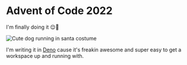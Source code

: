 # Advent of Code 2022

I'm finally doing it 😌🎄

![Cute dog running in santa costume](https://media.giphy.com/media/9JrvLb0fnrn7k1ZjhX/giphy.gif)

I'm writing it in [Deno](https://deno.land/) cause it's freakin awesome and super easy to get a workspace up and running with.
